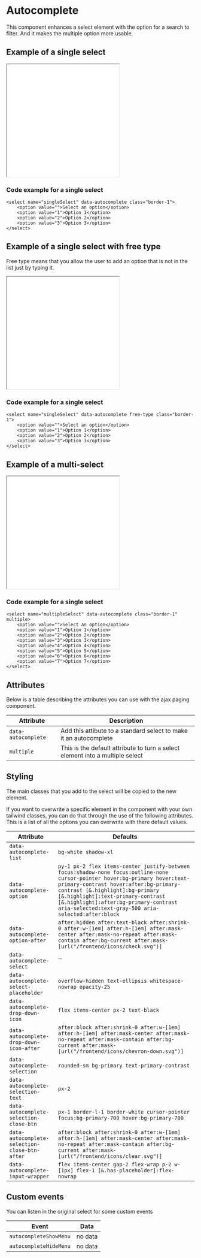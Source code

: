 # Autocomplete

This component enhances a select element with the option for a search to filter. And it makes the multiple option more usable.

## Example of a single select

<iframe src="../examples/autocomplete_single.html" height="300"></iframe>

### Code example for a single select

```TWIG
<select name="singleSelect" data-autocomplete class="border-1">
    <option value="">Select an option</option>
    <option value="1">Option 1</option>
    <option value="2">Option 2</option>
    <option value="3">Option 3</option>
</select>
```

## Example of a single select with free type

Free type means that you allow the user to add an option that is not in the list just by typing it.

<iframe src="../examples/autocomplete_freetype.html" height="300"></iframe>

### Code example for a single select

```TWIG
<select name="singleSelect" data-autocomplete free-type class="border-1">
    <option value="">Select an option</option>
    <option value="1">Option 1</option>
    <option value="2">Option 2</option>
    <option value="3">Option 3</option>
</select>
```

## Example of a multi-select

<iframe src="../examples/autocomplete_multi.html" height="300"></iframe>

### Code example for a single select

```TWIG
<select name="multipleSelect" data-autocomplete class="border-1" multiple>
    <option value="">Select an option</option>
    <option value="1">Option 1</option>
    <option value="2">Option 2</option>
    <option value="3">Option 3</option>
    <option value="4">Option 4</option>
    <option value="5">Option 5</option>
    <option value="6">Option 6</option>
    <option value="7">Option 7</option>
</select>
```

## Attributes

Below is a table describing the attributes you can use with the ajax paging component.

| Attribute           | Description                                                                   |
| ------------------- | ----------------------------------------------------------------------------- |
| `data-autocomplete` | Add this attibute to a standard select to make it an autocomplete             |
| `multiple`          | This is the default attribute to turn a select element into a multiple select |

## Styling

The main classes that you add to the select will be copied to the new element.

If you want to overwrite a specific element in the component with your own tailwind classes, you can do that through the use of the following attributes.
This is a list of all the options you can overwrite with there default values.

| Attribute                                     | Defaults                                                                                                                                                                                                                                                                                                                                  |
| --------------------------------------------- | ----------------------------------------------------------------------------------------------------------------------------------------------------------------------------------------------------------------------------------------------------------------------------------------------------------------------------------------- |
| `data-autocomplete-list`                      | `bg-white shadow-xl`                                                                                                                                                                                                                                                                                                                      |
| `data-autocomplete-option`                    | `py-1 px-2 flex items-center justify-between focus:shadow-none focus:outline-none cursor-pointer hover:bg-primary hover:text-primary-contrast hover:after:bg-primary-contrast [&.highlight]:bg-primary [&.highlight]:text-primary-contrast [&.highlight]:after:bg-primary-contrast aria-selected:text-gray-500 aria-selected:after:block` |
| `data-autocomplete-option-after`              | `after:hidden after:text-black after:shrink-0 after:w-[1em] after:h-[1em] after:mask-center after:mask-no-repeat after:mask-contain after:bg-current after:mask-[url("/frontend/icons/check.svg")]`                                                                                                                                       |
| `data-autocomplete-select`                    | ``                                                                                                                                                                                                                                                                                                                                        |
| `data-autocomplete-select-placeholder`        | `overflow-hidden text-ellipsis whitespace-nowrap opacity-25`                                                                                                                                                                                                                                                                              |
| `data-autocomplete-drop-down-icon`            | `flex items-center px-2 text-black`                                                                                                                                                                                                                                                                                                       |
| `data-autocomplete-drop-down-icon-after`      | `after:block after:shrink-0 after:w-[1em] after:h-[1em] after:mask-center after:mask-no-repeat after:mask-contain after:bg-current after:mask-[url("/frontend/icons/chevron-down.svg")]`                                                                                                                                                  |
| `data-autocomplete-selection`                 | `rounded-sm bg-primary text-primary-contrast`                                                                                                                                                                                                                                                                                             |
| `data-autocomplete-selection-text`            | `px-2`                                                                                                                                                                                                                                                                                                                                    |
| `data-autocomplete-selection-close-btn`       | `px-1 border-l-1 border-white cursor-pointer focus:bg-primary-700 hover:bg-primary-700`                                                                                                                                                                                                                                                   |
| `data-autocomplete-selection-close-btn-after` | `after:block after:shrink-0 after:w-[1em] after:h-[1em] after:mask-center after:mask-no-repeat after:mask-contain after:bg-current after:mask-[url("/frontend/icons/clear.svg")]`                                                                                                                                                         |
| `data-autocomplete-input-wrapper`             | `flex items-center gap-2 flex-wrap p-2 w-[1px] flex-1 [&.has-placeholder]:flex-nowrap`                                                                                                                                                                                                                                                    |

## Custom events

You can listen in the original select for some custom events

| Event                  | Data    |
| ---------------------- | ------- |
| `autocompleteShowMenu` | no data |
| `autocompleteHideMenu` | no data |
